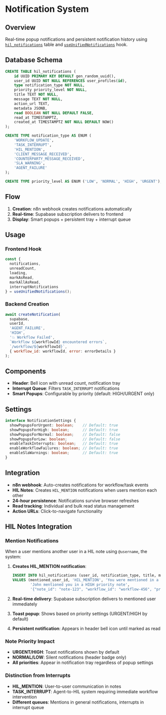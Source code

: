 # Notification System

## Overview

Real-time popup notifications and persistent notification history using [`hil_notifications`](supabase/migrations/20250708000000_stateful_task_execution_schema.sql:422) table and [`useUnifiedNotifications`](frontend/src/lib/hooks/useUnifiedNotifications.ts) hook.

## Database Schema

```sql
CREATE TABLE hil_notifications (
    id UUID PRIMARY KEY DEFAULT gen_random_uuid(),
    user_id UUID NOT NULL REFERENCES user_profiles(id),
    type notification_type NOT NULL,
    priority priority_level NOT NULL,
    title TEXT NOT NULL,
    message TEXT NOT NULL,
    action_url TEXT,
    metadata JSONB,
    read BOOLEAN NOT NULL DEFAULT FALSE,
    read_at TIMESTAMPTZ,
    created_at TIMESTAMPTZ NOT NULL DEFAULT NOW()
);

CREATE TYPE notification_type AS ENUM (
    'WORKFLOW_UPDATE',
    'TASK_INTERRUPT', 
    'HIL_MENTION',
    'CLIENT_MESSAGE_RECEIVED',
    'COUNTERPARTY_MESSAGE_RECEIVED',
    'SLA_WARNING',
    'AGENT_FAILURE'
);

CREATE TYPE priority_level AS ENUM ('LOW', 'NORMAL', 'HIGH', 'URGENT');
```

## Flow

1. **Creation**: n8n webhook creates notifications automatically
2. **Real-time**: Supabase subscription delivers to frontend
3. **Display**: Smart popups + persistent tray + interrupt queue

## Usage

### Frontend Hook

```typescript
const {
  notifications,
  unreadCount,
  loading,
  markAsRead,
  markAllAsRead,
  interruptNotifications
} = useUnifiedNotifications();
```

### Backend Creation

```javascript
await createNotification(
  supabase,
  userId,
  'AGENT_FAILURE',
  'HIGH',
  '💥 Workflow Failed',
  `Workflow ${workflowId} encountered errors`,
  `/workflow/${workflowId}`,
  { workflow_id: workflowId, error: errorDetails }
);
```

## Components

- **Header**: Bell icon with unread count, notification tray
- **Interrupt Queue**: Filters `TASK_INTERRUPT` notifications
- **Smart Popups**: Configurable by priority (default: HIGH/URGENT only)

## Settings

```typescript
interface NotificationSettings {
  showPopupsForUrgent: boolean;    // Default: true
  showPopupsForHigh: boolean;      // Default: true
  showPopupsForNormal: boolean;    // Default: false
  showPopupsForLow: boolean;       // Default: false
  enableTaskInterrupts: boolean;   // Default: true
  enableWorkflowFailures: boolean; // Default: true
  enableSlaWarnings: boolean;      // Default: true
}
```

## Integration

- **n8n webhook**: Auto-creates notifications for workflow/task events
- **HIL Notes**: Creates `HIL_MENTION` notifications when users mention each other
- **24-hour persistence**: Notifications survive browser refreshes
- **Read tracking**: Individual and bulk read status management
- **Action URLs**: Click-to-navigate functionality

## HIL Notes Integration

### Mention Notifications

When a user mentions another user in a HIL note using `@username`, the system:

1. **Creates HIL_MENTION notification**:
   ```sql
   INSERT INTO hil_notifications (user_id, notification_type, title, message, metadata)
   VALUES (mentioned_user_id, 'HIL_MENTION', 'You were mentioned in a note', 
           'John mentioned you in a HIGH priority note', 
           '{"note_id": "note-123", "workflow_id": "workflow-456", "priority": "HIGH"}');
   ```

2. **Real-time delivery**: Supabase subscription delivers to mentioned user immediately

3. **Toast popup**: Shows based on priority settings (URGENT/HIGH by default)

4. **Persistent notification**: Appears in header bell icon until marked as read

### Note Priority Impact

- **URGENT/HIGH**: Toast notifications shown by default
- **NORMAL/LOW**: Silent notifications (header badge only)
- **All priorities**: Appear in notification tray regardless of popup settings

### Distinction from Interrupts

- **HIL_MENTION**: User-to-user communication in notes
- **TASK_INTERRUPT**: Agent-to-HIL system requiring immediate workflow intervention
- **Different queues**: Mentions in general notifications, interrupts in interrupt queue